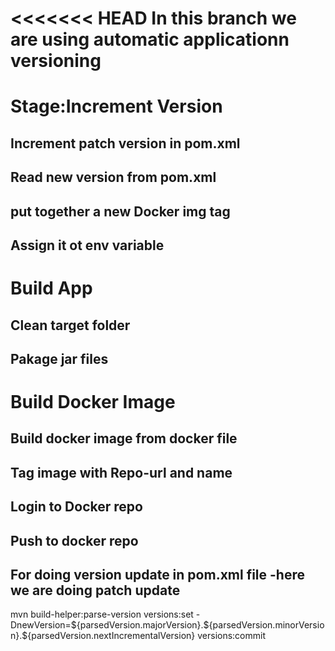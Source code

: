 <<<<<<< HEAD
In this branch we are using automatic applicationn versioning
=======
<h1>Stage:Increment Version</h1>
<h2>Increment patch version in pom.xml</h2>
<h2>Read new version from pom.xml</h2>
<h2>put together a new Docker img tag</h2>
<h2>Assign it ot env variable</h2>


<h1>Build App</h1>
<h2>Clean target folder</h2>
<h2>Pakage jar files</h2>

<h1>Build Docker Image</h1>
<h2>Build docker image from docker file</h2>
<h2>Tag image with Repo-url and name</h2>
<h2>Login to Docker repo</h2>
<h2>Push to docker repo</h2>

<h2>For doing version update in pom.xml file -here we are doing patch update</h2>
mvn build-helper:parse-version versions:set -DnewVersion=${parsedVersion.majorVersion}.${parsedVersion.minorVersion}.${parsedVersion.nextIncrementalVersion} versions:commit

